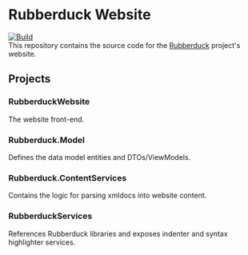 # Rubberduck Website  
[![Build](https://github.com/retailcoder/RubberduckWebsite/actions/workflows/website.yml/badge.svg)](https://github.com/retailcoder/RubberduckWebsite/actions/workflows/website.yml)  
This repository contains the source code for the [Rubberduck](https://github.com/rubberduck-vba/Rubberduck) project's website.

## Projects

### RubberduckWebsite  
The website front-end.

### Rubberduck.Model  
Defines the data model entities and DTOs/ViewModels.

### Rubberduck.ContentServices  
Contains the logic for parsing xmldocs into website content.

### RubberduckServices  
References Rubberduck libraries and exposes indenter and syntax highlighter services.
